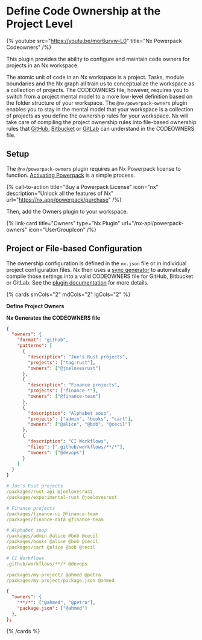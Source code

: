 # Define Code Ownership at the Project Level

{% youtube src="https://youtu.be/mor6urvw-L0" title="Nx Powerpack Codeowners" /%}

This plugin provides the ability to configure and maintain code owners for projects in an Nx workspace.

The atomic unit of code in an Nx workspace is a project. Tasks, module boundaries and the Nx graph all train us to conceptualize the workspace as a collection of projects. The CODEOWNERS file, however, requires you to switch from a project mental model to a more low-level definition based on the folder structure of your workspace. The `@nx/powerpack-owners` plugin enables you to stay in the mental model that your workspace is a collection of projects as you define the ownership rules for your workspace. Nx will take care of compiling the project ownership rules into file-based ownership rules that [GitHub](https://docs.github.com/en/repositories/managing-your-repositorys-settings-and-features/customizing-your-repository/about-code-owners), [Bitbucket](https://support.atlassian.com/bitbucket-cloud/docs/set-up-and-use-code-owners/) or [GitLab](https://docs.gitlab.com/ee/user/project/codeowners/) can understand in the CODEOWNERS file.

## Setup

The `@nx/powerpack-owners` plugin requires an Nx Powerpack license to function. [Activating Powerpack](/recipes/installation/activate-powerpack) is a simple process.

{% call-to-action title="Buy a Powerpack License" icon="nx" description="Unlock all the features of Nx" url="https://nx.app/powerpack/purchase" /%}

Then, add the Owners plugin to your workspace.

{% link-card title="Owners" type="Nx Plugin" url="/nx-api/powerpack-owners" icon="UserGroupIcon" /%}

## Project or File-based Configuration

The ownership configuration is defined in the `nx.json` file or in individual project configuration files. Nx then uses a [sync generator](/concepts/sync-generators) to automatically compile those settings into a valid CODEOWNERS file for GitHub, Bitbucket or GitLab. See the [plugin documentation](/nx-api/powerpack-owners) for more details.

{% cards smCols="2" mdCols="2" lgCols="2" %}

**Define Project Owners**

**Nx Generates the CODEOWNERS file**

```json {% fileName="nx.json" %}
{
  "owners": {
    "format": "github",
    "patterns": [
      {
        "description": "Joe's Rust projects",
        "projects": ["tag:rust"],
        "owners": ["@joelovesrust"]
      },
      {
        "description": "Finance projects",
        "projects": ["finance-*"],
        "owners": ["@finance-team"]
      },
      {
        "description": "Alphabet soup",
        "projects": ["admin", "books", "cart"],
        "owners": ["@alice", "@bob", "@cecil"]
      },
      {
        "description": "CI Workflows",
        "files": [".github/workflows/**/*"],
        "owners": ["@devops"]
      }
    ]
  }
}
```

```yaml {% fileName=".github/CODEOWNERS" %}
# Joe's Rust projects
/packages/rust-api @joelovesrust
/packages/experimental-rust @joelovesrust

# Finance projects
/packages/finance-ui @finance-team
/packages/finance-data @finance-team

# Alphabet soup
/packages/admin @alice @bob @cecil
/packages/books @alice @bob @cecil
/packages/cart @alice @bob @cecil

# CI Workflows
.github/workflows/**/* @devops

/packages/my-project/ @ahmed @petra
/packages/my-project/package.json @ahmed
```

```json {% fileName="packages/my-project/project.json" %}
{
  "owners": {
    "**/*": ["@ahmed", "@petra"],
    "package.json": ["@ahmed"]
  },
};
```

{% /cards %}
